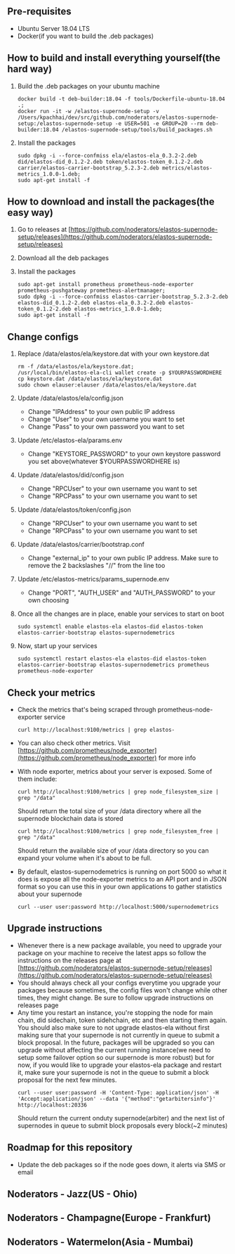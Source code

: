 ## Pre-requisites
- Ubuntu Server 18.04 LTS
- Docker(if you want to build the .deb packages)

## How to build and install everything yourself(the hard way)
1. Build the .deb packages on your ubuntu machine
    ```
    docker build -t deb-builder:18.04 -f tools/Dockerfile-ubuntu-18.04 .;
    docker run -it -w /elastos-supernode-setup -v /Users/kpachhai/dev/src/github.com/noderators/elastos-supernode-setup:/elastos-supernode-setup -e USER=501 -e GROUP=20 --rm deb-builder:18.04 /elastos-supernode-setup/tools/build_packages.sh
    ```

2. Install the packages
    ```
    sudo dpkg -i --force-confmiss ela/elastos-ela_0.3.2-2.deb did/elastos-did_0.1.2-2.deb token/elastos-token_0.1.2-2.deb carrier/elastos-carrier-bootstrap_5.2.3-2.deb metrics/elastos-metrics_1.0.0-1.deb;
    sudo apt-get install -f
    ```

## How to download and install the packages(the easy way)
1. Go to releases at [https://github.com/noderators/elastos-supernode-setup/releases](https://github.com/noderators/elastos-supernode-setup/releases)

2. Download all the deb packages

3. Install the packages
    ```
    sudo apt-get install prometheus prometheus-node-exporter prometheus-pushgateway prometheus-alertmanager;
    sudo dpkg -i --force-confmiss elastos-carrier-bootstrap_5.2.3-2.deb elastos-did_0.1.2-2.deb elastos-ela_0.3.2-2.deb elastos-token_0.1.2-2.deb elastos-metrics_1.0.0-1.deb;
    sudo apt-get install -f
    ```

## Change configs
1. Replace /data/elastos/ela/keystore.dat with your own keystore.dat
    ```
    rm -f /data/elastos/ela/keystore.dat;
    /usr/local/bin/elastos-ela-cli wallet create -p $YOURPASSWORDHERE
    cp keystore.dat /data/elastos/ela/keystore.dat
    sudo chown elauser:elauser /data/elastos/ela/keystore.dat
    ```

2. Update /data/elastos/ela/config.json
    - Change "IPAddress" to your own public IP address
    - Change "User" to your own username you want to set
    - Change "Pass" to your own password you want to set

3. Update /etc/elastos-ela/params.env
    - Change "KEYSTORE_PASSWORD" to your own keystore password you set above(whatever $YOURPASSWORDHERE is)

4. Update /data/elastos/did/config.json
    - Change "RPCUser" to your own username you want to set
    - Change "RPCPass" to your own username you want to set

5. Update /data/elastos/token/config.json
    - Change "RPCUser" to your own username you want to set
    - Change "RPCPass" to your own username you want to set

6. Update /data/elastos/carrier/bootstrap.conf
    - Change "external_ip" to your own public IP address. Make sure to remove the 2 backslashes "//" from the line too

7. Update /etc/elastos-metrics/params_supernode.env
    - Change "PORT", "AUTH_USER" and "AUTH_PASSWORD" to your own choosing

8. Once all the changes are in place, enable your services to start on boot
    ```
    sudo systemctl enable elastos-ela elastos-did elastos-token elastos-carrier-bootstrap elastos-supernodemetrics
    ```

9. Now, start up your services
    ```
    sudo systemctl restart elastos-ela elastos-did elastos-token elastos-carrier-bootstrap elastos-supernodemetrics prometheus prometheus-node-exporter
    ``` 

## Check your metrics
- Check the metrics that's being scraped through prometheus-node-exporter service
    ```
    curl http://localhost:9100/metrics | grep elastos-
    ```
- You can also check other metrics. Visit [https://github.com/prometheus/node_exporter](https://github.com/prometheus/node_exporter) for more info
- With node exporter, metrics about your server is exposed. Some of them include:
    ```
    curl http://localhost:9100/metrics | grep node_filesystem_size | grep "/data"
    ```
    Should return the total size of your /data directory where all the supernode blockchain data is stored

    ```
    curl http://localhost:9100/metrics | grep node_filesystem_free | grep "/data"
    ```
    Should return the available size of your /data directory so you can expand your volume when it's about to be full. 
- By default, elastos-supernodemetrics is running on port 5000 so what it does is expose all the node-exporter metrics to an API port and in JSON format so you can use this in your own applications to gather statistics about your supernode 
    ```
    curl --user user:password http://localhost:5000/supernodemetrics
    ```

## Upgrade instructions
- Whenever there is a new package available, you need to upgrade your package on your machine to receive the latest apps so follow the instructions on the releases page at [https://github.com/noderators/elastos-supernode-setup/releases](https://github.com/noderators/elastos-supernode-setup/releases) 
- You should always check all your configs everytime you upgrade your packages because sometimes, the config files won't change while other times, they might change. Be sure to follow upgrade instructions on releases page
- Any time you restart an instance, you're stopping the node for main chain, did sidechain, token sidehchain, etc and then starting them again. You should also make sure to not upgrade elastos-ela without first making sure that your supernode is not currently in queue to submit a block proposal. In the future, packages will be upgraded so you can upgrade without affecting the current running instance(we need to setup some failover option so our supernode is more robust) but for now, if you would like to upgrade your elastos-ela package and restart it, make sure your supernode is not in the queue to submit a block proposal for the next few minutes.
    ```
    curl --user user:password -H 'Content-Type: application/json' -H 'Accept:application/json' --data '{"method":"getarbitersinfo"}' http://localhost:20336
    ```
    Should return the current onduty supernode(arbiter) and the next list of supernodes in queue to submit block proposals every block(~2 minutes)

## Roadmap for this repository
- Update the deb packages so if the node goes down, it alerts via SMS or email

## Noderators - Jazz(US - Ohio)

## Noderators - Champagne(Europe - Frankfurt)

## Noderators - Watermelon(Asia - Mumbai)
